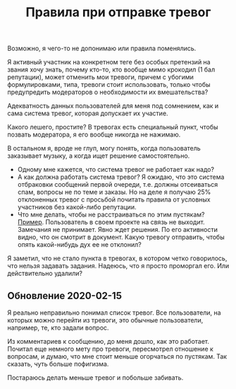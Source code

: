 ﻿---
title: "Правила при отправке тревог"
se.owner.user_id: 178725
se.owner.display_name: "contributorpw"
se.owner.link: "https://ru.meta.stackoverflow.com/users/178725/contributorpw"
se.link: "https://ru.meta.stackoverflow.com/questions/10111/%d0%9f%d1%80%d0%b0%d0%b2%d0%b8%d0%bb%d0%b0-%d0%bf%d1%80%d0%b8-%d0%be%d1%82%d0%bf%d1%80%d0%b0%d0%b2%d0%ba%d0%b5-%d1%82%d1%80%d0%b5%d0%b2%d0%be%d0%b3"
se.question_id: 10111
se.post_type: question
se.score: 0
---
<p>Возможно, я чего-то не допонимаю или правила поменялись.</p>

<p>Я активный участник на конкретном теге без особых претензий на звания хочу знать, почему кто-то, кто вообще мимо крокодил (1 бал репутации), может отменить мои тревоги, причем с убогими формулировками, типа, тревоги стоит использовать, только чтобы предупредить модераторов о необходимости их вмешательства?</p>

<p>Адекватность данных пользователей для меня под сомнением, как и сама система тревог, которая допускает их участие.</p>

<p>Какого лешего, простите? В тревогах есть специальный пункт, чтобы позвать модератора, я его вообще никогда не нажимаю.</p>

<p>В остальном я, вроде не глуп, могу понять, когда пользователь заказывает музыку, а когда ищет решение самостоятельно.</p>

<ul>
<li>Одному мне кажется, что система тревог не работает как надо?</li>
<li>А как должна работать система тревог? Я ожидаю, что это система отбраковки сообщений первой очереди, т.е. должны отсеиваться спам, вопросы не по теме и заказы. Но на деле я получаю 25% отклоненных тревог с просьбой почитать правила от условных участников без какой-либо репутации.</li>
<li>Что мне делать, чтобы не расстраиваться по этим пустякам? <a href="https://ru.stackoverflow.com/questions/1082535/%d0%a1%d0%b2%d0%be%d0%b4%d0%bd%d0%b0%d1%8f-%d1%82%d0%b0%d0%b1%d0%bb%d0%b8%d1%86%d0%b0-%d0%b2-google-spreadsheets">Пример</a>. Пользователь в своем проекте на связь не выходит. Замечания не принимает. Явно ждет решения. По его активности видно, что он смотрит в документ. Какую тревогу отправить, чтобы опять какой-нибудь дух ее не отклонил?</li>
</ul>

<p>Я заметил, что не стало пункта в тревогах, в котором четко говорилось, что нельзя задавать задания. Надеюсь, что я просто проморгал его. Или действительно удалили?</p>

<h2>Обновление 2020-02-15</h2>

<p>Я реально неправильно понимал список тревог. Все пользователи, на которых можно перейти из тревоги, это обычные пользователи, например, те, кто задали вопрос.</p>

<p>Из комментариев к сообщению, до меня дошло, как это работает. Почитал еще немного мету про тревоги, пересмотрел отношение к вопросам, и думаю, что мне стоит меньше огорчаться по пустякам. Так сказать, чуть больше пофигизма.</p>

<p>Постараюсь делать меньше тревог и побольше забивать.</p>
